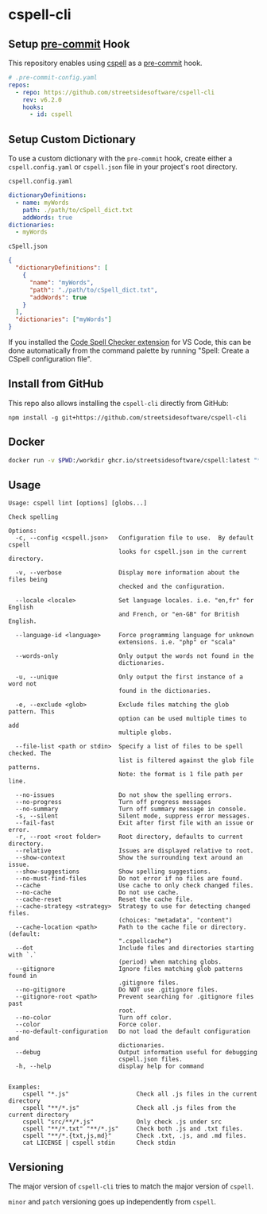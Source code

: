 # cspell-cli

## Setup [pre-commit](https://pre-commit.com) Hook

This repository enables using [cspell](https://github.com/streetsidesoftware/cspell) as a [pre-commit](https://pre-commit.com) hook.

```yaml
# .pre-commit-config.yaml
repos:
  - repo: https://github.com/streetsidesoftware/cspell-cli
    rev: v6.2.0
    hooks:
      - id: cspell
```

## Setup Custom Dictionary

To use a custom dictionary with the `pre-commit` hook, create either a `cspell.config.yaml` or `cspell.json` file in your project's root directory.

`cspell.config.yaml`

```yaml
dictionaryDefinitions:
  - name: myWords
    path: ./path/to/cSpell_dict.txt
    addWords: true
dictionaries:
  - myWords
```

`cSpell.json`

```json
{
  "dictionaryDefinitions": [
    {
      "name": "myWords",
      "path": "./path/to/cSpell_dict.txt",
      "addWords": true
    }
  ],
  "dictionaries": ["myWords"]
}
```

If you installed the [Code Spell Checker extension](https://marketplace.visualstudio.com/items?itemName=streetsidesoftware.code-spell-checker) for VS Code, this can be done automatically from the command palette by running "Spell: Create a CSpell configuration file".

## Install from GitHub

This repo also allows installing the `cspell-cli` directly from GitHub:

```
npm install -g git+https://github.com/streetsidesoftware/cspell-cli
```

## Docker

```sh
docker run -v $PWD:/workdir ghcr.io/streetsidesoftware/cspell:latest "**"
```

## Usage

```
Usage: cspell lint [options] [globs...]

Check spelling

Options:
  -c, --config <cspell.json>   Configuration file to use.  By default cspell
                               looks for cspell.json in the current directory.

  -v, --verbose                Display more information about the files being
                               checked and the configuration.

  --locale <locale>            Set language locales. i.e. "en,fr" for English
                               and French, or "en-GB" for British English.

  --language-id <language>     Force programming language for unknown
                               extensions. i.e. "php" or "scala"

  --words-only                 Only output the words not found in the
                               dictionaries.

  -u, --unique                 Only output the first instance of a word not
                               found in the dictionaries.

  -e, --exclude <glob>         Exclude files matching the glob pattern. This
                               option can be used multiple times to add
                               multiple globs.

  --file-list <path or stdin>  Specify a list of files to be spell checked. The
                               list is filtered against the glob file patterns.
                               Note: the format is 1 file path per line.

  --no-issues                  Do not show the spelling errors.
  --no-progress                Turn off progress messages
  --no-summary                 Turn off summary message in console.
  -s, --silent                 Silent mode, suppress error messages.
  --fail-fast                  Exit after first file with an issue or error.
  -r, --root <root folder>     Root directory, defaults to current directory.
  --relative                   Issues are displayed relative to root.
  --show-context               Show the surrounding text around an issue.
  --show-suggestions           Show spelling suggestions.
  --no-must-find-files         Do not error if no files are found.
  --cache                      Use cache to only check changed files.
  --no-cache                   Do not use cache.
  --cache-reset                Reset the cache file.
  --cache-strategy <strategy>  Strategy to use for detecting changed files.
                               (choices: "metadata", "content")
  --cache-location <path>      Path to the cache file or directory. (default:
                               ".cspellcache")
  --dot                        Include files and directories starting with `.`
                               (period) when matching globs.
  --gitignore                  Ignore files matching glob patterns found in
                               .gitignore files.
  --no-gitignore               Do NOT use .gitignore files.
  --gitignore-root <path>      Prevent searching for .gitignore files past
                               root.
  --no-color                   Turn off color.
  --color                      Force color.
  --no-default-configuration   Do not load the default configuration and
                               dictionaries.
  --debug                      Output information useful for debugging
                               cspell.json files.
  -h, --help                   display help for command


Examples:
    cspell "*.js"                   Check all .js files in the current directory
    cspell "**/*.js"                Check all .js files from the current directory
    cspell "src/**/*.js"            Only check .js under src
    cspell "**/*.txt" "**/*.js"     Check both .js and .txt files.
    cspell "**/*.{txt,js,md}"       Check .txt, .js, and .md files.
    cat LICENSE | cspell stdin      Check stdin
```

## Versioning

The major version of `cspell-cli` tries to match the major version of `cspell`.

`minor` and `patch` versioning goes up independently from `cspell`.
